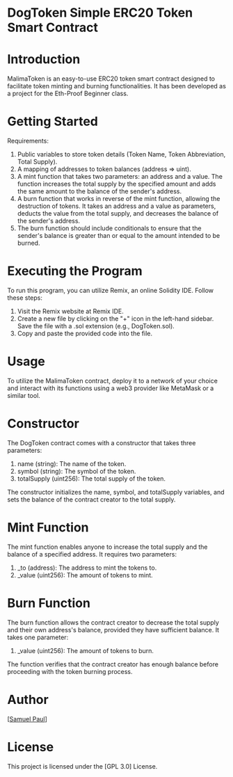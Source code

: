 # DogToken Simple ERC20 Token Smart Contract

# Introduction

MalimaToken is an easy-to-use ERC20 token smart contract designed to facilitate token minting and burning functionalities. It has been developed as a project for the Eth-Proof Beginner class.

# Getting Started
Requirements:
1. Public variables to store token details (Token Name, Token Abbreviation, Total Supply).
2. A mapping of addresses to token balances (address => uint).
3. A mint function that takes two parameters: an address and a value. The function increases the total supply by the specified amount and adds the same amount to the balance of the sender's address.
4. A burn function that works in reverse of the mint function, allowing the destruction of tokens. It takes an address and a value as parameters, deducts the value from the total supply, and decreases the balance of the sender's address.
5. The burn function should include conditionals to ensure that the sender's balance is greater than or equal to the amount intended to be burned.

# Executing the Program
To run this program, you can utilize Remix, an online Solidity IDE. Follow these steps:

1. Visit the Remix website at Remix IDE.
2. Create a new file by clicking on the "+" icon in the left-hand sidebar. Save the file with a .sol extension (e.g., DogToken.sol).
3. Copy and paste the provided code into the file.

# Usage
To utilize the MalimaToken contract, deploy it to a network of your choice and interact with its functions using a web3 provider like MetaMask or a similar tool.

# Constructor
The DogToken contract comes with a constructor that takes three parameters:

1. name (string): The name of the token.
2. symbol (string): The symbol of the token.
3. totalSupply (uint256): The total supply of the token.

The constructor initializes the name, symbol, and totalSupply variables, and sets the balance of the contract creator to the total supply.

# Mint Function
The mint function enables anyone to increase the total supply and the balance of a specified address. It requires two parameters:

1. _to (address): The address to mint the tokens to.
2. _value (uint256): The amount of tokens to mint.

# Burn Function
The burn function allows the contract creator to decrease the total supply and their own address's balance, provided they have sufficient balance. It takes one parameter:

1. _value (uint256): The amount of tokens to burn.

The function verifies that the contract creator has enough balance before proceeding with the token burning process.

# Author
[[Samuel Paul](https://github.com/samailamalima)] 

# License
This project is licensed under the [GPL 3.0] License.

